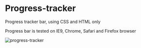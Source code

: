 # Progress-tracker
Progress tracker bar, using CSS and HTML only

Progress bar is tested on IE9, Chrome, Safari and Firefox browser

<img src="" alt="progress-tracker">
